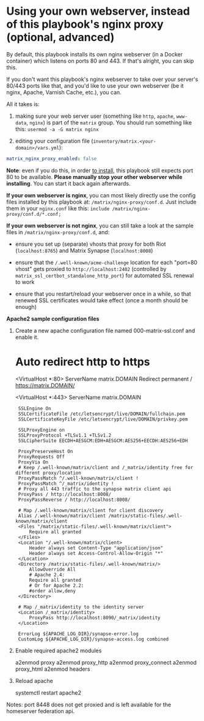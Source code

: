 # Using your own webserver, instead of this playbook's nginx proxy (optional, advanced)

By default, this playbook installs its own nginx webserver (in a Docker container) which listens on ports 80 and 443.
If that's alright, you can skip this.

If you don't want this playbook's nginx webserver to take over your server's 80/443 ports like that,
and you'd like to use your own webserver (be it nginx, Apache, Varnish Cache, etc.), you can.

All it takes is:

1) making sure your web server user (something like `http`, `apache`, `www-data`, `nginx`) is part of the `matrix` group. You should run something like this: `usermod -a -G matrix nginx`

2) editing your configuration file (`inventory/matrix.<your-domain>/vars.yml`):

```yaml
matrix_nginx_proxy_enabled: false
```

**Note**: even if you do this, in order [to install](installing.md), this playbook still expects port 80 to be available. **Please manually stop your other webserver while installing**. You can start it back again afterwards.

**If your own webserver is nginx**, you can most likely directly use the config files installed by this playbook at: `/matrix/nginx-proxy/conf.d`. Just include them in your `nginx.conf` like this: `include /matrix/nginx-proxy/conf.d/*.conf;`

**If your own webserver is not nginx**, you can still take a look at the sample files in `/matrix/nginx-proxy/conf.d`, and:

- ensure you set up (separate) vhosts that proxy for both Riot (`localhost:8765`) and Matrix Synapse (`localhost:8008`)

- ensure that the `/.well-known/acme-challenge` location for each "port=80 vhost" gets proxied to `http://localhost:2402` (controlled by `matrix_ssl_certbot_standalone_http_port`) for automated SSL renewal to work

- ensure that you restart/reload your webserver once in a while, so that renewed SSL certificates would take effect (once a month should be enough)

**Apache2 sample configuration files**

1. Create a new apache configuration file named 000-matrix-ssl.conf and enable it.

    # Auto redirect http to https
    <VirtualHost *:80>
        ServerName matrix.DOMAIN
        Redirect permanent / https://matrix.DOMAIN/
    </VirtualHost>

    <VirtualHost *:443>
        ServerName matrix.DOMAIN

        SSLEngine On
        SSLCertificateFile /etc/letsencrypt/live/DOMAIN/fullchain.pem
        SSLCertificateKeyFile /etc/letsencrypt/live/DOMAIN/privkey.pem

        SSLProxyEngine on
        SSLProxyProtocol +TLSv1.1 +TLSv1.2
        SSLCipherSuite EECDH+AESGCM:EDH+AESGCM:AES256+EECDH:AES256+EDH
        
        ProxyPreserveHost On
        ProxyRequests Off
        ProxyVia On
        # Keep /.well-known/matrix/client and /_matrix/identity free for different proxy/location
        ProxyPassMatch ^/.well-known/matrix/client !
        ProxyPassMatch ^/_matrix/identity !
        # Proxy all 443 traffic to the synapse matrix client api
        ProxyPass / http://localhost:8008/
        ProxyPassReverse / http://localhost:8008/

        # Map /.well-known/matrix/client for client discovery
        Alias /.well-known/matrix/client /matrix/static-files/.well-known/matrix/client
        <Files "/matrix/static-files/.well-known/matrix/client">
            Require all granted
        </Files>
        <Location "/.well-known/matrix/client>
            Header always set Content-Type "application/json"
            Header always set Access-Control-Allow-Origin "*"
        </Location>
        <Directory /matrix/static-files/.well-known/matrix/>
            AllowOverride All
            # Apache 2.4:
            Require all granted
            # Or for Apache 2.2:
            #order allow,deny
        </Directory>
        
        # Map /_matrix/identity to the identity server
        <Location /_matrix/identity>
            ProxyPass http://localhost:8090/_matrix/identity
        </Location>

        ErrorLog ${APACHE_LOG_DIR}/synapse-error.log
        CustomLog ${APACHE_LOG_DIR}/synapse-access.log combined
    </VirtualHost>

2. Enable required apache2 modules

    a2enmod proxy
    a2enmod proxy_http
    a2enmod proxy_connect
    a2enmod proxy_html
    a2enmod headers
    
3. Reload apache

    systemctl restart apache2

Notes: port 8448 does not get proxied and is left available for the homeserver federation api.
